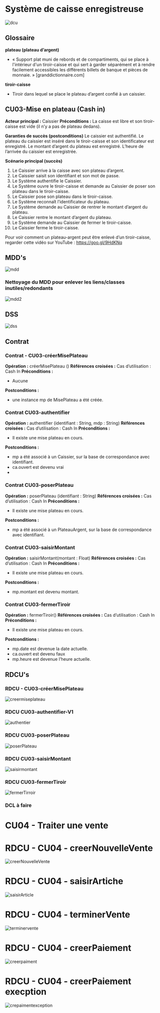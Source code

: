 # Système de caisse enregistreuse

![dcu](Systeme-de-caisse-enregistreuse-solution-plus/dcu-plus.svg)

## Glossaire
**plateau (plateau d’argent)**
- « Support plat muni de rebords et de compartiments, qui se place à l'intérieur d'un tiroir-caisse et qui sert à garder séparément et à rendre facilement accessibles les différents billets de banque et pièces de monnaie. » [granddictionnaire.com]

**tiroir-caisse**
- Tiroir dans lequel se place le plateau d’argent confié à un caissier.

## CU03-Mise en plateau (Cash in)
**Acteur principal :** Caissier
****Préconditions :****
La caisse est libre et son tiroir-caisse est vide (il n’y a pas de plateau dedans).

**Garanties de succès (postconditions)**
Le caissier est authentifié. Le plateau du caissier est inséré dans le tiroir-caisse et son identificateur est enregistré. Le montant d’argent du plateau est enregistré. L’heure de l’arrivée du caissier est enregistrée.

**Scénario principal (succès)**
1. Le Caissier arrive à la caisse avec son plateau d’argent.
1. Le Caissier saisit son identifiant et son mot de passe.
1. Le Système authentifie le Caissier.
1. Le Système ouvre le tiroir-caisse et demande au Caissier de poser son plateau dans le tiroir-caisse.
1. Le Caissier pose son plateau dans le tiroir-caisse.
1. Le Système reconnaît l’identificateur du plateau.
1. Le Système demande au Caissier de rentrer le montant d’argent du plateau.
1. Le Caissier rentre le montant d’argent du plateau.
1. Le Système demande au Caissier de fermer le tiroir-caisse.
1. Le Caissier ferme le tiroir-caisse.


Pour voir comment un plateau-argent peut être enlevé d’un tiroir-caisse, regarder cette vidéo sur YouTube : https://goo.gl/9HdKNq

## MDD's
![mdd](Systeme-de-caisse-enregistreuse-solution-plus/mdd-plus.svg)

### Nettoyage du MDD pour enlever les liens/classes inutiles/redondants
![mdd2](Systeme-de-caisse-enregistreuse-solution-plus/MDD2-plus.svg)

##  DSS
![dss](Systeme-de-caisse-enregistreuse-solution-plus/DSS-plus.svg)


## Contrat 

### Contrat - CU03-créerMisePlateau
**Opération :**	créerMisePlateau ()
**Références croisées :**	Cas d’utilisation : Cash In
**Préconditions :**
- Aucune
  
**Postconditions :**
- une instance mp de MisePlateau a été créée.

### Contrat CU03-authentifier
**Opération :**	authentifier (identifiant : String, mdp : String)
**Références croisées :**	Cas d’utilisation : Cash In
**Préconditions :**
- Il existe une mise plateau en cours.

**Postconditions :**
- mp a été associé à un Caissier, sur la base de correspondance avec identifiant.
- ca.ouvert est devenu vrai
- 
### Contrat CU03-poserPlateau
**Opération :**	poserPlateau (identifiant : String)
**Références croisées :**	Cas d’utilisation : Cash In
**Préconditions :**
- Il existe une mise plateau en cours.

**Postconditions :**
- mp a été associé à un PlateauArgent, sur la base de correspondance avec identifiant.

### Contrat CU03-saisirMontant
**Opération :**	saisirMontant(montant : Float)
**Références croisées :**	Cas d’utilisation : Cash In
**Préconditions :**
- Il existe une mise plateau en cours.
  
**Postconditions :**
- mp.montant est devenu montant.

### Contrat CU03-fermerTiroir
**Opération :**	fermerTiroir()
**Références croisées :**	Cas d’utilisation : Cash In
**Préconditions :**
- Il existe une mise plateau en cours.
  
**Postconditions :**
- mp.date est devenue la date actuelle.
- ca.ouvert est devenu faux
- mp.heure est devenue l’heure actuelle.


## RDCU's

### RDCU - CU03-créerMisePlateau
![creermiseplateau](Systeme-de-caisse-enregistreuse-solution-plus/CU03-creerMisePlateau-plus.svg)
### RDCU CU03-authentifier-V1
![authentier](Systeme-de-caisse-enregistreuse-solution-plus/RDCU-CU03-authentifier-V1-plus.svg)

### RDCU CU03-poserPlateau
![poserPlateau](Systeme-de-caisse-enregistreuse-solution-plus/RDCU-CU03-poserPlateau-plus.svg)

### RDCU CU03-saisirMontant
![saisirmontant](Systeme-de-caisse-enregistreuse-solution-plus/RDCU-CU03-saisirMontant-plus.svg)


### RDCU CU03-fermerTiroir
![fermerTirroir](Systeme-de-caisse-enregistreuse-solution-plus/RDCU-CU03-fermerTiroir-plus.svg)

### DCL à faire


# CU04 - Traiter une vente

# RDCU - CU04 - creerNouvelleVente
![creerNouvelleVente](Systeme-de-caisse-enregistreuse-solution-plus/RDCU-CU04-creerNouvelleVente-plus.svg)


# RDCU - CU04 - saisirArtiche
![saisirArticle](Systeme-de-caisse-enregistreuse-solution-plus/RDCU-CU04-saisirArtiche-plus.svg)
# RDCU - CU04 - terminerVente
![terminervente](Systeme-de-caisse-enregistreuse-solution-plus/RDCU-CU04-terminerVente-plus.svg)

# RDCU - CU04 - creerPaiement
![creerpaiment](Systeme-de-caisse-enregistreuse-solution-plus/RDCU-CU04-creerPaiement-plus.svg)

# RDCU - CU04 - creerPaiement execption
![crepaimentexception](Systeme-de-caisse-enregistreuse-solution-plus/RDCU-CU04-creerPaiement-execption-plus.svg)
